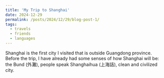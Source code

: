```yaml
---
title: 'My Trip to Shanghai'
date: 2024-12-29
permalink: /posts/2024/12/29/blog-post-1/
tags:
  - travels
  - friends
  - languages
---
```


Shanghai is the first city I visited that is outside Guangdong province. Before the trip, I have already had some senses of how Shanghai will be: the Bund (外灘), people speak Shanghaihua (上海話), clean and civilized city.